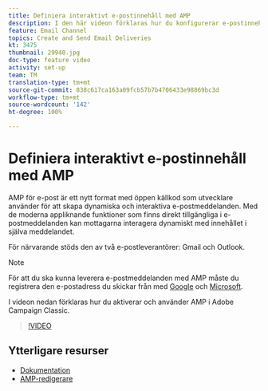 ```yaml
---
title: Definiera interaktivt e-postinnehåll med AMP
description: I den här videon förklaras hur du konfigurerar e-postinnehållet i Adobe Campaign Classic (ACC) i AMP-format.
feature: Email Channel
topics: Create and Send Email Deliveries
kt: 3475
thumbnail: 29940.jpg
doc-type: feature video
activity: set-up
team: TM
translation-type: tm+mt
source-git-commit: 838c617ca163a09fcb57b7b4706433e98869bc3d
workflow-type: tm+mt
source-wordcount: '142'
ht-degree: 100%

---
```



# Definiera interaktivt e-postinnehåll med AMP

AMP för e-post är ett nytt format med öppen källkod som utvecklare använder för att skapa dynamiska och interaktiva e-postmeddelanden. Med de moderna appliknande funktioner som finns direkt tillgängliga i e-postmeddelanden kan mottagarna interagera dynamiskt med innehållet i själva meddelandet.

För närvarande stöds den av två e-postleverantörer: Gmail och Outlook.

>[!NOTE]
>
>För att du ska kunna leverera e-postmeddelanden med AMP måste du registrera den e-postadress du skickar från med [Google](https://developers.google.com/gmail/ampemail/register) och [Microsoft](https://docs.microsoft.com/en-us/outlook/amphtml/register-outlook).

I videon nedan förklaras hur du aktiverar och använder AMP i Adobe Campaign Classic.

>[!VIDEO](https://video.tv.adobe.com/v/29940?quality=12&learn=on)

## Ytterligare resurser

* [Dokumentation](https://docs.adobe.com/content/help/sv-SE/campaign-classic/using/sending-messages/sending-emails/defining-the-email-content.html)
* [AMP-redigerare](https://playground.amp.dev/)

